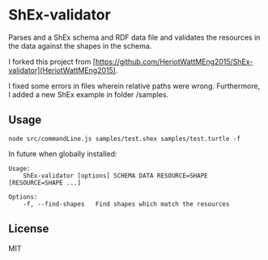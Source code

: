 # ShEx-validator

Parses and a ShEx schema and RDF data file and validates the resources in the data against the shapes in the schema.

I forked this project from [https://github.com/HeriotWattMEng2015/ShEx-validator](HeriotWattMEng2015).

I fixed some errors in files wherein relative paths were wrong. Furthermore, I added a new ShEx example in folder /samples.

## Usage
`node src/commandLine.js samples/test.shex samples/test.turtle -f`


In future when globally installed:

<!--- BEGIN USAGE -->
    Usage:
        ShEx-validator [options] SCHEMA DATA RESOURCE=SHAPE [RESOURCE=SHAPE ...]

    Options:
        -f, --find-shapes   Find shapes which match the resources
<!--- END USAGE -->
## License

MIT
